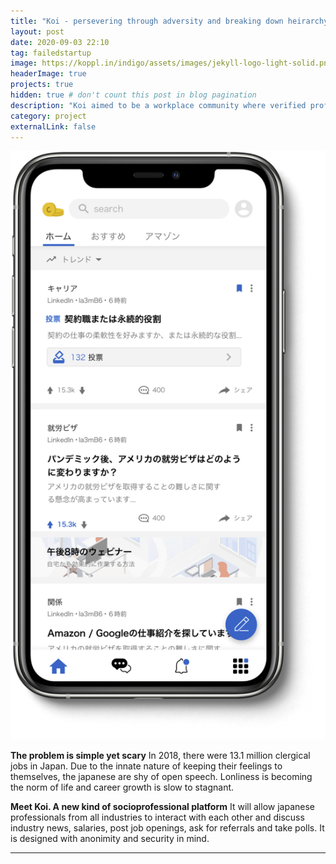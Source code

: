 ```yaml
---
title: "Koi - persevering through adversity and breaking down heirarchy "
layout: post
date: 2020-09-03 22:10
tag: failedstartup
image: https://koppl.in/indigo/assets/images/jekyll-logo-light-solid.png
headerImage: true
projects: true
hidden: true # don't count this post in blog pagination
description: "Koi aimed to be a workplace community where verified professionals can talk about what matters most."
category: project
externalLink: false
---
```


![Screenshot](https://github.com/sanjusan/home/blob/gh-pages/assets/koi.png)

**The problem is simple yet scary**
In 2018, there were 13.1 million clergical jobs in Japan. Due to the innate nature of keeping their feelings to themselves, the japanese are shy of open speech. Lonliness is becoming the norm of life and career growth is slow to stagnant.

**Meet Koi. A new kind of socioprofessional platform**
It will allow japanese professionals from all industries to interact with each other and discuss industry news, salaries, post job openings, ask for referrals and take polls. It is designed with anonimity and security in mind.

---

